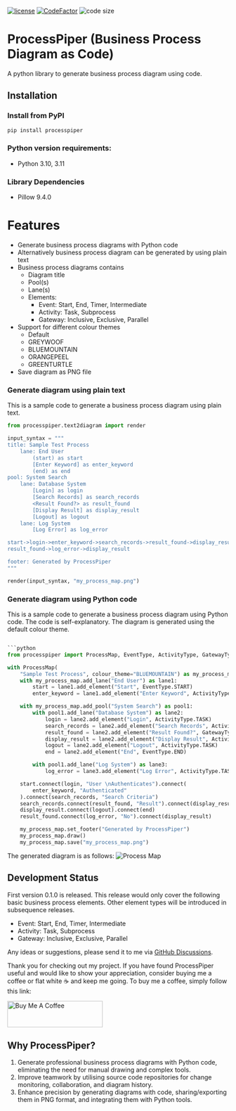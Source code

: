 [![license](https://img.shields.io/badge/license-mit-brightgreen.svg?style=plastic)](https://en.wikipedia.org/wiki/MIT_License)
[![CodeFactor](https://www.codefactor.io/repository/github/csgoh/processpiper/badge?style=plastic)](https://www.codefactor.io/repository/github/csgoh/processpiper)
![code size](https://img.shields.io/github/languages/code-size/csgoh/processmapper?style=plastic)

# ProcessPiper (Business Process Diagram as Code)
A python library to generate business process diagram using code. 





## Installation
### Install from PyPI
```bash
pip install processpiper
```

### Python version requirements:
* Python 3.10, 3.11
  
### Library Dependencies
* Pillow 9.4.0

# Features
* Generate business process diagrams with Python code
* Alternatively business process diagram can be generated by using plain text
* Business process diagrams contains
  * Diagram title
  * Pool(s)
  * Lane(s)
  * Elements:
    * Event: Start, End, Timer, Intermediate
    * Activity: Task, Subprocess
    * Gateway: Inclusive, Exclusive, Parallel
* Support for different colour themes
  * Default
  * GREYWOOF
  * BLUEMOUNTAIN
  * ORANGEPEEL
  * GREENTURTLE
* Save diagram as PNG file

### Generate diagram using plain text
This is a sample code to generate a business process diagram using plain text. 
```python
from processpiper.text2diagram import render

input_syntax = """
title: Sample Test Process
    lane: End User
        (start) as start
        [Enter Keyword] as enter_keyword
        (end) as end
pool: System Search
    lane: Database System
        [Login] as login
        [Search Records] as search_records
        <Result Found?> as result_found
        [Display Result] as display_result
        [Logout] as logout
    lane: Log System
        [Log Error] as log_error

start->login->enter_keyword->search_records->result_found->display_result->logout->end
result_found->log_error->display_result

footer: Generated by ProcessPiper
"""

render(input_syntax, "my_process_map.png")

```

### Generate diagram using Python code
This is a sample code to generate a business process diagram using Python code. The code is self-explanatory. The diagram is generated using the default colour theme.

```python

```python
from processpiper import ProcessMap, EventType, ActivityType, GatewayType

with ProcessMap(
    "Sample Test Process", colour_theme="BLUEMOUNTAIN") as my_process_map:
    with my_process_map.add_lane("End User") as lane1:
        start = lane1.add_element("Start", EventType.START)
        enter_keyword = lane1.add_element("Enter Keyword", ActivityType.TASK)

    with my_process_map.add_pool("System Search") as pool1:
        with pool1.add_lane("Database System") as lane2:
            login = lane2.add_element("Login", ActivityType.TASK)
            search_records = lane2.add_element("Search Records", ActivityType.TASK)
            result_found = lane2.add_element("Result Found?", GatewayType.EXCLUSIVE)
            display_result = lane2.add_element("Display Result", ActivityType.TASK)
            logout = lane2.add_element("Logout", ActivityType.TASK)
            end = lane2.add_element("End", EventType.END)

        with pool1.add_lane("Log System") as lane3:
            log_error = lane3.add_element("Log Error", ActivityType.TASK)

    start.connect(login, "User \nAuthenticates").connect(
        enter_keyword, "Authenticated"
    ).connect(search_records, "Search Criteria")
    search_records.connect(result_found, "Result").connect(display_result, "Yes")
    display_result.connect(logout).connect(end)
    result_found.connect(log_error, "No").connect(display_result)

    my_process_map.set_footer("Generated by ProcessPiper")
    my_process_map.draw()
    my_process_map.save("my_process_map.png")
```

The generated diagram is as follows:
![Process Map](https://github.com/csgoh/processpiper/blob/main/images/test/test_auto_case1.png)


## Development Status
First version 0.1.0 is released. This release would only cover the following basic business process elements. Other element types will be introduced in subsequence releases.

* Event: Start, End, Timer, Intermediate
* Activity: Task, Subprocess
* Gateway: Inclusive, Exclusive, Parallel

Any ideas or suggestions, please send it to me via [GitHub Discussions](https://github.com/csgoh/processmapper/discussions).


Thank you for checking out my project. If you have found ProcessPiper useful and would like to show your appreciation, consider buying me a coffee or flat white :coffee: and keep me going. To buy me a coffee, simply follow this link: 

<a href="https://www.buymeacoffee.com/csgoh" target="_blank"><img src="https://cdn.buymeacoffee.com/buttons/v2/default-yellow.png" alt="Buy Me A Coffee" style="height: 60px !important;width: 217px !important;" ></a>

## Why ProcessPiper?
1. Generate professional business process diagrams with Python code, eliminating the need for manual drawing and complex tools.
2. Improve teamwork by utilising source code repositories for change monitoring, collaboration, and diagram history.
3. Enhance precision by generating diagrams with code, sharing/exporting them in PNG format, and integrating them with Python tools.


